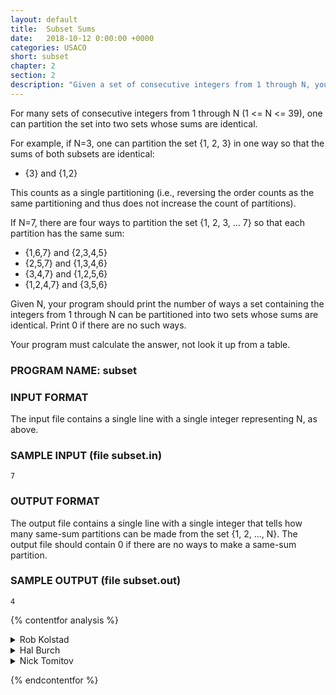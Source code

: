 ```yaml
---
layout: default
title:  Subset Sums 
date:   2018-10-12 0:00:00 +0000
categories: USACO
short: subset
chapter: 2
section: 2
description: "Given a set of consecutive integers from 1 through N, your program should print the number of ways a set containing the integers from 1 through N can be partitioned into two sets whose sums are identical. Print 0 if there are no such ways."
---
```


For many sets of consecutive integers from 1 through N (1 <= N <= 39), one can partition the set into two sets whose sums are identical.

For example, if N=3, one can partition the set {1, 2, 3} in one way so that the sums of both subsets are identical:

*   {3} and {1,2}

This counts as a single partitioning (i.e., reversing the order counts as the same partitioning and thus does not increase the count of partitions).

If N=7, there are four ways to partition the set {1, 2, 3, ... 7} so that each partition has the same sum:

*   {1,6,7} and {2,3,4,5}
*   {2,5,7} and {1,3,4,6}
*   {3,4,7} and {1,2,5,6}
*   {1,2,4,7} and {3,5,6}

Given N, your program should print the number of ways a set containing the integers from 1 through N can be partitioned into two sets whose sums are identical. Print 0 if there are no such ways.

Your program must calculate the answer, not look it up from a table.

### PROGRAM NAME: subset

### INPUT FORMAT

The input file contains a single line with a single integer representing N, as above.

### SAMPLE INPUT (file subset.in)

```none
7
```

### OUTPUT FORMAT

The output file contains a single line with a single integer that tells how many same-sum partitions can be made from the set {1, 2, ..., N}. The output file should contain 0 if there are no ways to make a same-sum partition.

### SAMPLE OUTPUT (file subset.out)

```none
4
```

{% contentfor analysis %}

<details>
<summary>
Rob Kolstad
</summary>

This is a classic dynamic programming problem.

The basis of a handful of DP algorithms is the "take-an-old-count, add some to it, and carry it forward again". Subset sums is a classic example of this.

First, let's rephrase the task as, "Given N, calculate the total number a partition must sum to {n*(n+1)/2 /2}, and find the number of ways to form that sum by adding 1, 2, 3, ... N."

Thus, for N=7, the entire set of numbers 1..7 sums to 7*8/2 which is 56/2=28. And, if we partitioned that into two equal-sum sets, they'd pretty much have to sum to ** 14 **.

Now comes the 'DP trick' *for this class of DP tasks*. We'll set up a little one-dimensional array called... 'buckets'. In this array reside the counts of ways you can build various numbers given a set of numbers 1.. m. Thus, over time, buckets looks like this:

```none
Lev::   0  1  2  3  4  5  6  7  8  9 10 11  ...
  1::   1  1  0  0  0  0  0  0  0  0  0  0  ...
  2::   1  1  1  1  0  0  0  0  0  0  0  0  ...
  3::   1  1  1  2  1  1  1  0  0  0  0  0  ...
  4::   1  1  1  2  2  2  2  2  1  1  1  0  ...
```

If we look at row 1::, we see "There is 1 way to make a 0 and one way to build a 1 using the set {1}"

If we look at row 2::, we see "There is 1 way to make a 0 (this is always true), one way to make a 1, one way to make a 2, and one way to make a 3" -- the 3 is from 1 + 2

If we look at row 3::, we see: "... *two* ways to make a 3 ...". Since you can make a 3 with: 3 or 1+2, now we're seeing some growth.

Row 4:: says "... two ways for a 3, two ways for a 4, two ways for a 5, two ways for a 6, two ways for a 7, ..." and one way for many others.

We calculate row N+1 from row N.

For each bucket j in our set:

```cpp
newbucket[j + added_number] += olderbucket[j]
```

So if the added_number is 3, and you're processing column 4,

```cpp
newbucket [4 + 3] += olderbucket[4]
```

which is to say, "With a 3 in our hand, realize we can create a 7 by olderbucket[4] ways" and mark that down.
The above sentence is the key. Once you see that, everything becomes clear.

The answer is found for N=7 by looking in bucket 14 and dividing the answer by 2, since we count each partitioning twice (once in each of two orderings).

</details>

<details>
<summary>
Hal Burch
</summary>

```cpp
/* Calculate how many two-way partitions of {1, 2, ..., N} are
   even splits (the sums of the elements of both partition are equal) */

#include <stdio.h>
#include <string.h>

#define MAXSUM 637

unsigned int numsets[637][51];

int max;
unsigned int sum;

main(int argc, char **argv)
{
  int lv, lv2, lv3;
  int cnt;
  FILE *fin, *fout;

  fin = fopen ("subset.in", "r");
  fscanf(fin, "%d", &max);
  fclose (fin);
  fout = fopen("subset.out", "w");

  if ((max % 4) == 1 || (max % 4) == 2) {
    fprintf (stderr, "0\n");
    exit(1);
  }

  sum = max * (max+1) / 4;

    memset(numsets, 0, sizeof(numsets[0]));
    numsets[0][0] = 1;
    for (lv = 1; lv < max; lv++) {
      for (lv2 = 0; lv2 <= sum; lv2++)
        numsets[lv2][lv] = numsets[lv2][lv-1];
      for (lv2 = 0; lv2 <= sum-lv; lv2++)
        numsets[lv2+lv][lv] += numsets[lv2][lv-1];
    }

    fprintf (fout, "%u\n", numsets[sum][max-1]);
    fclose (fout);
  exit (0);
}
```

</details>

<details>
<summary>
Nick Tomitov
</summary>

Here's an even more concise solution from Nick Tomitov of Bulgaria:

```cpp
#include <fstream>
using namespace std;
const unsigned int MAX_SUM = 1024;
int n;
unsigned long long int dyn[MAX_SUM];
ifstream fin ("subset.in");
ofstream fout ("subset.out");

int main() {
    fin >> n;
    fin.close();
    int s = n*(n+1);
    if (s % 4) {
        fout << 0 << endl;
        fout.close ();
        return ;
    }
    s /= 4;
    int i, j;
    dyn [0] = 1;
    for (i = 1; i <= n; i++)
        for (j = s; j >= i; j--) 
            dyn[j] += dyn[j-i];
    fout << (dyn[s]/2) << endl;
    fout.close();
    return 0;
}
```

</details>

{% endcontentfor %}